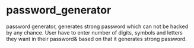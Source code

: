# password_generator
password generator, generates strong password which can not be hacked by any chance. User have to enter number of digits, symbols and letters they want in their password& based on that it generates strong password.
